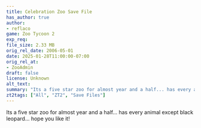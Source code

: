 ```yaml
---
title: Celebration Zoo Save File
has_author: true
author: 
- reflaco
game: Zoo Tycoon 2
exp_req: 
file_size: 2.33 MB
orig_rel_date: 2006-05-01
date: 2025-01-28T11:00:00-07:00
orig_rel_at: 
- ZooAdmin
draft: false
license: Unknown
alt_text: 
summary: "Its a five star zoo for almost year and a half... has every animal except black leopard... hope you like it!"
zt2tags: ["All", "ZT2", "Save Files"]
---
```

Its a five star zoo for almost year and a half... has every animal except black leopard... hope you like it!
